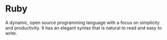 # Ruby
A dynamic, open source programming language with a focus on simplicity and productivity. It has an elegant syntax that is natural to read and easy to write.
